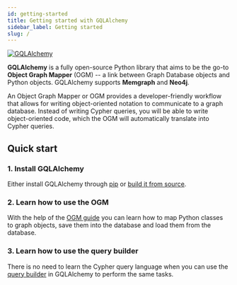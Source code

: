 ```yaml
---
id: getting-started
title: Getting started with GQLAlchemy
sidebar_label: Getting started
slug: /
---
```


[![GQLAlchemy](https://img.shields.io/badge/source-GQLAlchemy-FB6E00?style=for-the-badge&logo=github&logoColor=white)](https://github.com/memgraph/gqlalchemy)

**GQLAlchemy** is a fully open-source Python library that aims to be the go-to
**Object Graph Mapper** (OGM) -- a link between Graph Database objects and Python
objects. GQLAlchemy supports **Memgraph** and **Neo4j**.

An Object Graph Mapper or OGM provides a developer-friendly workflow that allows
for writing object-oriented notation to communicate to a graph database. Instead
of writing Cypher queries, you will be able to write object-oriented code, which
the OGM will automatically translate into Cypher queries.

## Quick start

### 1. Install GQLAlchemy

Either install GQLAlchemy through [pip](/installation.md#pip) or [build it from
source](/installation.md#source).

### 2. Learn how to use the OGM

With the help of the [OGM
guide](/how-to-guides/ogm/map-nodes-and-relationships.md) you can learn how to map Python classes to graph objects, save them into the database and load them from the database.

### 3. Learn how to use the query builder

There is no need to learn the Cypher query language when you can use the [query
builder](/how-to-guides/query-builder/create-nodes-relationships.md) in GQLAlchemy to perform
the same tasks.
